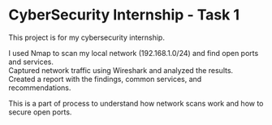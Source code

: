 # CyberSecurity Internship - Task 1

This project is for my cybersecurity internship.  

 I used Nmap to scan my local network (192.168.1.0/24) and find open ports and services.  
 Captured network traffic using Wireshark and analyzed the results.  
 Created a report with the findings, common services, and recommendations.  

 This is a part of process to understand how network scans work and how to secure open ports.  
